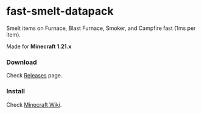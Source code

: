 # fast-smelt-datapack

Smelt items on Furnace, Blast Furnace, Smoker, and Campfire fast (1ms per item).

Made for **Minecraft 1.21.x**

### Download

Check [Releases](https://github.com/moonbrooke/fast-smelt-datapack/releases) page.

### Install

Check [Minecraft Wiki](https://minecraft.fandom.com/wiki/Tutorials/Installing_a_data_pack).

